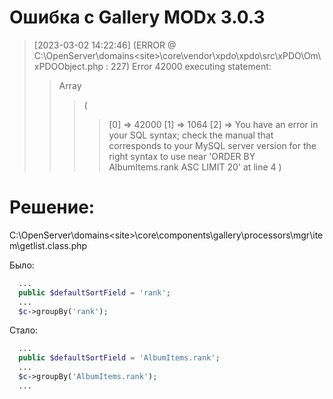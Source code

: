 # Ошибка с Gallery MODx 3.0.3

>[2023-03-02 14:22:46] (ERROR @ C:\OpenServer\domains\<site>\core\vendor\xpdo\xpdo\src\xPDO\Om\xPDOObject.php : 227) Error 42000 executing statement: 
>>Array
>>>(
>>>>    [0] => 42000
>>>>    [1] => 1064
>>>>    [2] => You have an error in your SQL syntax; check the manual that corresponds to your MySQL server version for the right syntax to use near 'ORDER BY AlbumItems.rank ASC LIMIT 20' at line 4
>>>)

# Решение: 
C:\OpenServer\domains\<site>\core\components\gallery\processors\mgr\item\getlist.class.php

Было:
```php
  ...
  public $defaultSortField = 'rank';
  ...
  $c->groupBy('rank');
```

Стало:
```php
  ...
  public $defaultSortField = 'AlbumItems.rank';
  ...
  $c->groupBy('AlbumItems.rank');
  ...
```
